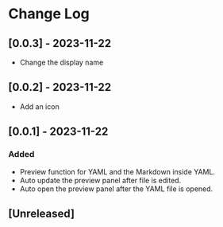 # Change Log

## [0.0.3] - 2023-11-22
- Change the display name

## [0.0.2] - 2023-11-22
- Add an icon

## [0.0.1] - 2023-11-22
### Added
- Preview function for YAML and the Markdown inside YAML.
- Auto update the preview panel after file is edited.
- Auto open the preview panel after the YAML file is opened.

## [Unreleased]

